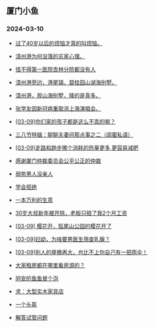 ## 厦门小鱼 
### 2024-03-10

+ [过了40岁以后的烦恼才真的叫烦恼。](http://bbs.xmfish.com/read-htm-tid-18157932.html)

+ [漳州港为何没落的买家心理。](http://bbs.xmfish.com/read-htm-tid-18157927.html)

+ [怪不得第一医院杏林分院都没有人](http://bbs.xmfish.com/read-htm-tid-18157843.html)

+ [漳州港旁边，港尾镇，碧桂园山湖海别墅。](http://bbs.xmfish.com/read-htm-tid-18157921.html)

+ [漳州港，观山海别墅，降的是真多。](http://bbs.xmfish.com/read-htm-tid-18157850.html)

+ [张学友因新冠病重取消上海演唱会。](http://bbs.xmfish.com/read-htm-tid-18157934.html)

+ [[03-09]你们家的孩子都是这么不乖的嘛？](http://bbs.xmfish.com/read-htm-tid-18158004.html)

+ [三八节特辑：聊聊夫妻间那点事之二（闺蜜私语）](http://bbs.xmfish.com/read-htm-tid-18157964.html)

+ [[03-09]走路和跑步哪个消耗的热量更多,更容易减肥](http://bbs.xmfish.com/read-htm-tid-18157951.html)

+ [感谢厦门仲裁委员会公平公正的仲裁](http://bbs.xmfish.com/read-htm-tid-18157878.html)

+ [弱势男人没亲人](http://bbs.xmfish.com/read-htm-tid-18157999.html)

+ [学会拒绝](http://bbs.xmfish.com/read-htm-tid-18157911.html)

+ [一本万利的生意](http://bbs.xmfish.com/read-htm-tid-18158045.html)

+ [30岁大叔新年被开除，老板只赔了我2个月工资](http://bbs.xmfish.com/read-htm-tid-18158083.html)

+ [[03-09] 樱花开，狐尾山公园的樱花开了](http://bbs.xmfish.com/read-htm-tid-18158106.html)

+ [[03-09]妇幼，为啥要男医生筛查乳腺？](http://bbs.xmfish.com/read-htm-tid-18158093.html)

+ [[03-09]别人的屋檐再大，也比不上你自己有一把雨伞！](http://bbs.xmfish.com/read-htm-tid-18158048.html)

+ [大家租房都在哪里看房源的？](http://bbs.xmfish.com/read-htm-tid-18157960.html)

+ [同安的鱼鱼冒个泡](http://bbs.xmfish.com/read-htm-tid-18158056.html)

+ [求：大型实木家具店](http://bbs.xmfish.com/read-htm-tid-18158044.html)

+ [一个头盔](http://bbs.xmfish.com/read-htm-tid-18158032.html)

+ [解答试管问题](http://bbs.xmfish.com/read-htm-tid-18158095.html)

